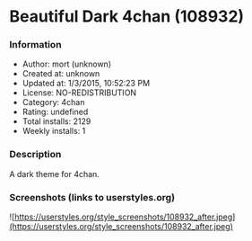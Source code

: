 # Beautiful Dark 4chan (108932)

### Information
- Author: mort (unknown)
- Created at: unknown
- Updated at: 1/3/2015, 10:52:23 PM
- License: NO-REDISTRIBUTION
- Category: 4chan
- Rating: undefined
- Total installs: 2129
- Weekly installs: 1


### Description
A dark theme for 4chan.


### Screenshots (links to userstyles.org)
![https://userstyles.org/style_screenshots/108932_after.jpeg](https://userstyles.org/style_screenshots/108932_after.jpeg)



